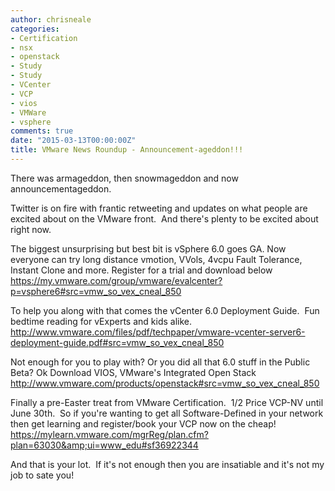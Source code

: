 ```yaml
---
author: chrisneale
categories:
- Certification
- nsx
- openstack
- Study
- Study
- VCenter
- VCP
- vios
- VMWare
- vsphere
comments: true
date: "2015-03-13T00:00:00Z"
title: VMware News Roundup - Announcement-ageddon!!!
---
```


There was armageddon, then snowmageddon and now announcementageddon.

Twitter is on fire with frantic retweeting and updates on what people are excited about on the VMware front.  And there's plenty to be excited about right now.

The biggest unsurprising but best bit is vSphere 6.0 goes GA. Now everyone can try long distance vmotion, VVols, 4vcpu Fault Tolerance, Instant Clone and more.
Register for a trial and download below
<a title="vSphere 6 Download" href="https://my.vmware.com/group/vmware/evalcenter?p=vsphere6#src=vmw_so_vex_cneal_850" target="_blank">https://my.vmware.com/group/vmware/evalcenter?p=vsphere6#src=vmw_so_vex_cneal_850</a>

To help you along with that comes the vCenter 6.0 Deployment Guide.  Fun bedtime reading for vExperts and kids alike.
<a title="vCenter 6.0 Deployment Guide" href="http://www.vmware.com/files/pdf/techpaper/vmware-vcenter-server6-deployment-guide.pdf#src=vmw_so_vex_cneal_850" target="_blank">http://www.vmware.com/files/pdf/techpaper/vmware-vcenter-server6-deployment-guide.pdf#src=vmw_so_vex_cneal_850</a>

Not enough for you to play with? Or you did all that 6.0 stuff in the Public Beta?
Ok Download VIOS, VMware's Integrated Open Stack
<a title="VIOS/Openstack  Download" href="http://www.vmware.com/products/openstack#src=vmw_so_vex_cneal_850" target="_blank">http://www.vmware.com/products/openstack#src=vmw_so_vex_cneal_850</a>

Finally a pre-Easter treat from VMware Certification.  1/2 Price VCP-NV until June 30th.  So if you're wanting to get all Software-Defined in your network then get learning and register/book your VCP now on the cheap!
<a title="VCP-NV" href="https://mylearn.vmware.com/mgrReg/plan.cfm?plan=63030&amp;ui=www_edu#sf36922344" target="_blank">https://mylearn.vmware.com/mgrReg/plan.cfm?plan=63030&amp;ui=www_edu#sf36922344</a>

And that is your lot.  If it's not enough then you are insatiable and it's not my job to sate you!
